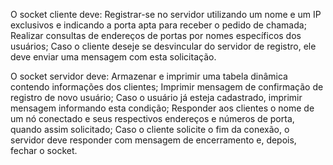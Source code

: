 O socket cliente deve:
Registrar-se no servidor utilizando um nome e um IP exclusivos e indicando a porta apta para receber o pedido de chamada;
Realizar consultas de endereços de portas por nomes específicos dos usuários;
Caso o cliente deseje se desvincular do servidor de registro, ele deve enviar uma mensagem com esta solicitação.

O socket servidor deve:
Armazenar e imprimir uma tabela dinâmica contendo informações dos clientes;
Imprimir mensagem de confirmação de registro de novo usuário;
Caso o usuário já esteja cadastrado, imprimir mensagem informando esta condição;
Responder aos clientes o nome de um nó conectado e seus respectivos endereços e números de porta, quando assim solicitado;
Caso o cliente solicite o fim da conexão, o servidor deve responder com mensagem de encerramento e, depois, fechar o socket.
